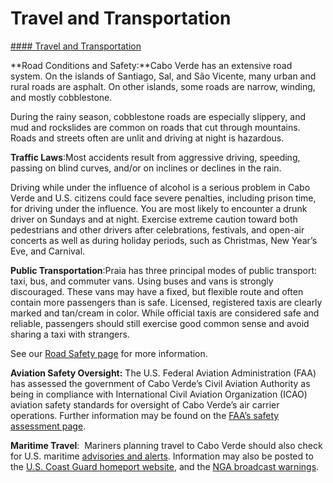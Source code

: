 # Travel and Transportation

[#### Travel and Transportation](javascript:void(0); "Travel and Transportation")

**Road Conditions and Safety:**Cabo Verde has an extensive road system. On the islands of Santiago, Sal, and São Vicente, many urban and rural roads are asphalt. On other islands, some roads are narrow, winding, and mostly cobblestone.

During the rainy season, cobblestone roads are especially slippery, and mud and rockslides are common on roads that cut through mountains. Roads and streets often are unlit and driving at night is hazardous.

**Traffic Laws**:Most accidents result from aggressive driving, speeding, passing on blind curves, and/or on inclines or declines in the rain.

Driving while under the influence of alcohol is a serious problem in Cabo Verde and U.S. citizens could face severe penalties, including prison time, for driving under the influence. You are most likely to encounter a drunk driver on Sundays and at night. Exercise extreme caution toward both pedestrians and other drivers after celebrations, festivals, and open-air concerts as well as during holiday periods, such as Christmas, New Year’s Eve, and Carnival.

**Public Transportation**:Praia has three principal modes of public transport: taxi, bus, and commuter vans. Using buses and vans is strongly discouraged. These vans may have a fixed, but flexible route and often contain more passengers than is safe. Licensed, registered taxis are clearly marked and tan/cream in color. While official taxis are considered safe and reliable, passengers should still exercise good common sense and avoid sharing a taxi with strangers.

See our [Road Safety page](http://travel.state.gov/content/passports/english/go/safety/road.html) for more information.

**Aviation Safety Oversight:** The U.S. Federal Aviation Administration (FAA) has assessed the government of Cabo Verde’s Civil Aviation Authority as being in compliance with International Civil Aviation Organization (ICAO) aviation safety standards for oversight of Cabo Verde’s air carrier operations. Further information may be found on the [FAA’s safety assessment page](https://www.faa.gov/about/initiatives/iasa).

**Maritime Travel**:  Mariners planning travel to Cabo Verde should also check for U.S. maritime [advisories and alerts](https://travel.state.gov/content/travel/en/international-travel/International-Travel-Country-Information-Pages/CaboVerde.html#ExternalPopup). Information may also be posted to the [U.S. Coast Guard homeport website](https://travel.state.gov/content/travel/en/international-travel/International-Travel-Country-Information-Pages/CaboVerde.html#ExternalPopup), and the [NGA broadcast warnings](https://travel.state.gov/content/travel/en/international-travel/International-Travel-Country-Information-Pages/CaboVerde.html#ExternalPopup).